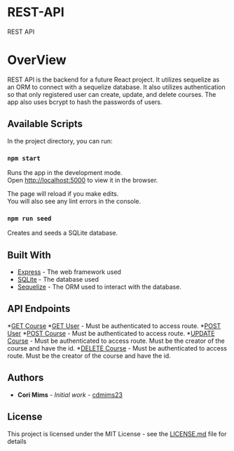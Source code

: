 # REST-API
 REST API

# OverView
REST API is the backend for a future React project. It utilizes sequelize as an ORM to connect with a sequelize database. It also utilizes authentication so that only registered user can create, update, and delete courses. The app also uses bcrypt to hash the passwords of users.

## Available Scripts

In the project directory, you can run:

### `npm start`

Runs the app in the development mode.<br />
Open [http://localhost:5000](http://localhost:5000) to view it in the browser.

The page will reload if you make edits.<br />
You will also see any lint errors in the console.

### `npm run seed`

Creates and seeds a SQLite database.<br />

## Built With

* [Express](http://expressjs.com/) - The web framework used
* [SQLite](https://www.sqlite.org/index.html) - The database used
* [Sequelize](https://pugjs.org/api/getting-started.html) - The ORM  used to interact with the database.


## API Endpoints
*[GET Course](https://cori-course-api.herokuapp.com/api/v1/courses/)
*[GET User](https://cori-course-api.herokuapp.com/api/v1/users/) - Must be authenticated to access route.
*[POST User](https://cori-course-api.herokuapp.com/api/v1/users/)
*[POST Course](https://cori-course-api.herokuapp.com/api/v1/courses/) - Must be authenticated to access route.
*[UPDATE Course](https://cori-course-api.herokuapp.com/api/v1/courses/:id) - Must be authenticated to access route. Must be the creator of the course and have the id.
*[DELETE Course](https://cori-course-api.herokuapp.com/api/v1/courses/:id) - Must be authenticated to access route. Must be the creator of the course and have the id.

## Authors

* **Cori Mims** - *Initial work* - [cdmims23](https://github.com/cdmims23)

## License

This project is licensed under the MIT License - see the [LICENSE.md](LICENSE.md) file for details
